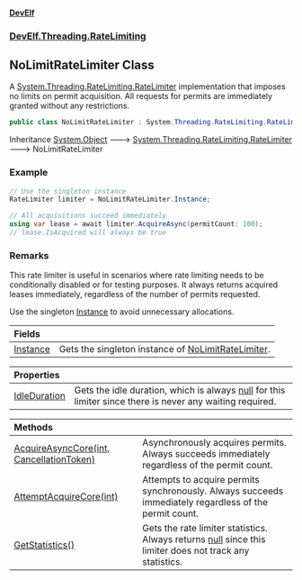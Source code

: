#### [DevElf](README.md 'README')
### [DevElf\.Threading\.RateLimiting](DevElf.Threading.RateLimiting.md 'DevElf\.Threading\.RateLimiting')

## NoLimitRateLimiter Class

A [System\.Threading\.RateLimiting\.RateLimiter](https://learn.microsoft.com/en-us/dotnet/api/system.threading.ratelimiting.ratelimiter 'System\.Threading\.RateLimiting\.RateLimiter') implementation that imposes no limits on permit acquisition\.
All requests for permits are immediately granted without any restrictions\.

```csharp
public class NoLimitRateLimiter : System.Threading.RateLimiting.RateLimiter
```

Inheritance [System\.Object](https://learn.microsoft.com/en-us/dotnet/api/system.object 'System\.Object') &#129106; [System\.Threading\.RateLimiting\.RateLimiter](https://learn.microsoft.com/en-us/dotnet/api/system.threading.ratelimiting.ratelimiter 'System\.Threading\.RateLimiting\.RateLimiter') &#129106; NoLimitRateLimiter

### Example

```csharp
// Use the singleton instance
RateLimiter limiter = NoLimitRateLimiter.Instance;

// All acquisitions succeed immediately
using var lease = await limiter.AcquireAsync(permitCount: 100);
// lease.IsAcquired will always be true
```

### Remarks

This rate limiter is useful in scenarios where rate limiting needs to be conditionally
disabled or for testing purposes. It always returns acquired leases immediately,
regardless of the number of permits requested.

Use the singleton [Instance](NoLimitRateLimiter.Instance.md 'DevElf\.Threading\.RateLimiting\.NoLimitRateLimiter\.Instance') to avoid unnecessary allocations.

| Fields | |
| :--- | :--- |
| [Instance](NoLimitRateLimiter.Instance.md 'DevElf\.Threading\.RateLimiting\.NoLimitRateLimiter\.Instance') | Gets the singleton instance of [NoLimitRateLimiter](NoLimitRateLimiter.md 'DevElf\.Threading\.RateLimiting\.NoLimitRateLimiter')\. |

| Properties | |
| :--- | :--- |
| [IdleDuration](NoLimitRateLimiter.IdleDuration.md 'DevElf\.Threading\.RateLimiting\.NoLimitRateLimiter\.IdleDuration') | Gets the idle duration, which is always [null](https://docs.microsoft.com/en-us/dotnet/csharp/language-reference/keywords/null 'https://docs\.microsoft\.com/en\-us/dotnet/csharp/language\-reference/keywords/null') for this limiter since there is never any waiting required\. |

| Methods | |
| :--- | :--- |
| [AcquireAsyncCore\(int, CancellationToken\)](NoLimitRateLimiter.AcquireAsyncCore.9OYNX0BDE4KS06QL3Q6ZAT7E9.md 'DevElf\.Threading\.RateLimiting\.NoLimitRateLimiter\.AcquireAsyncCore\(int, System\.Threading\.CancellationToken\)') | Asynchronously acquires permits\. Always succeeds immediately regardless of the permit count\. |
| [AttemptAcquireCore\(int\)](NoLimitRateLimiter.AttemptAcquireCore.8MGOY3NOUQFYG8WU0SFKW9RS4.md 'DevElf\.Threading\.RateLimiting\.NoLimitRateLimiter\.AttemptAcquireCore\(int\)') | Attempts to acquire permits synchronously\. Always succeeds immediately regardless of the permit count\. |
| [GetStatistics\(\)](NoLimitRateLimiter.GetStatistics().md 'DevElf\.Threading\.RateLimiting\.NoLimitRateLimiter\.GetStatistics\(\)') | Gets the rate limiter statistics\. Always returns [null](https://docs.microsoft.com/en-us/dotnet/csharp/language-reference/keywords/null 'https://docs\.microsoft\.com/en\-us/dotnet/csharp/language\-reference/keywords/null') since this limiter does not track any statistics\. |
